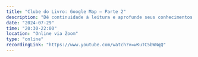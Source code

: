 ```yaml
---
title: "Clube do Livro: Google Map — Parte 2"
description: "Dê continuidade à leitura e aprofunde seus conhecimentos sobre as inovações e desafios do Google Map. Descubra como a ferramenta transforma a experiência de localização e navegação de forma prática e detalhada."
date: "2024-07-29"
time: "20:30-22:00"
location: "Online via Zoom"
type: "online"
recordingLink: "https://www.youtube.com/watch?v=wKuTC5bWNqQ"
---
```

